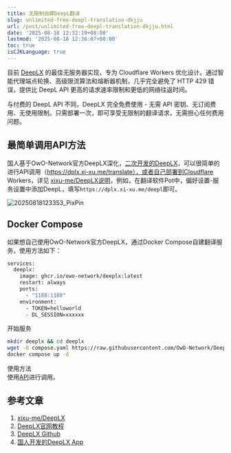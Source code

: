 ```yaml
---
title: 无限制白嫖DeepL翻译
slug: unlimited-free-deepl-translation-dkjju
url: /post/unlimited-free-deepl-translation-dkjju.html
date: '2025-08-18 12:32:19+08:00'
lastmod: '2025-08-18 12:36:07+08:00'
toc: true
isCJKLanguage: true
---
```






目前 [DeepLX](https://github.com/OwO-Network/DeepLX) 的最佳无服务器实现，专为 Cloudflare Workers 优化设计。通过智能代理端点轮换、高级限流算法和熔断器机制，几乎完全避免了 HTTP 429 错误，提供比 DeepL API 更高的请求速率限制和更低的网络往返时间。

与付费的 DeepL API 不同，DeepLX 完全免费使用 - 无需 API 密钥、无订阅费用、无使用限制。只需部署一次，即可享受无限制的翻译请求，无需担心任何费用问题。

## 最简单调用API方法

国人基于OwO-Network官方DeepLX深化，[二次开发的DeepLX](https://github.com/xixu-me/DeepLX)，可以很简单的进行API调用（https://dplx.xi-xu.me/translate），或者自己部署到Cloudflare Workers，详见 [xixu-me/DeepLX说明](https://github.com/xixu-me/DeepLX/blob/main/README.zh.md)，例如，在翻译软件Pot中，偏好设置-服务设置中添加DeepL，填写`https://dplx.xi-xu.me/deepl`即可。

![20250818123353_PixPin](/images/2025/20250818123353_PixPin-20250818123413-tbldcs4.webp)

## Docker Compose

如果想自己使用OwO-Network官方DeepLX，通过Docker Compose自建翻译服务，使用方法如下：

```bash
services:
  deeplx:
    image: ghcr.io/owo-network/deeplx:latest
    restart: always
    ports:
      - "1188:1188"
    environment:
      - TOKEN=helloworld
      - DL_SESSION=xxxxxx
```

开始服务

```bash
mkdir deeplx && cd deeplx
wget -O compose.yaml https://raw.githubusercontent.com/OwO-Network/DeepLX/main/compose.yaml
docker compose up -d
```

使用方法  
使用[API](https://deeplx.owo.network/endpoints/free.html)进行调用。

## 参考文章

1. [xixu-me/DeepLX](https://github.com/xixu-me/DeepLX/blob/main/README.zh.md)
2. [DeepLX官网教程](https://deeplx.owo.network/install/)
3. [DeepLX Github](https://github.com/OwO-Network/DeepLX)
4. [国人开发的DeepLX App](https://deeplx.xi-xu.me/)
